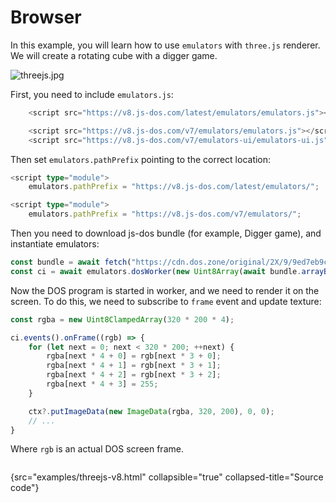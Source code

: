 # Browser

In this example, you will learn how to use `emulators` with `three.js` renderer.
We will create a rotating cube with a digger game.

![threejs.jpg](threejs.jpg)

First, you need to include `emulators.js`:

<tabs>
<tab title="v8">

```Typescript
    <script src="https://v8.js-dos.com/latest/emulators/emulators.js"></script>
```

</tab>
<tab title="v7">

```Typescript
    <script src="https://v8.js-dos.com/v7/emulators/emulators.js"></script>
    <script src="https://v8.js-dos.com/v7/emulators-ui/emulators-ui.js"></script>
```

</tab>
</tabs>

Then set `emulators.pathPrefix` pointing to the correct location:
<tabs>
<tab title="v8">

```Typescript
<script type="module">
    emulators.pathPrefix = "https://v8.js-dos.com/latest/emulators/";
```

</tab>
<tab title="v7">

```Typescript
<script type="module">
    emulators.pathPrefix = "https://v8.js-dos.com/v7/emulators/";
```

</tab>
</tabs>


Then you need to download js-dos bundle (for example, Digger game), and instantiate emulators:
```Typescript
const bundle = await fetch("https://cdn.dos.zone/original/2X/9/9ed7eb9c2c441f56656692ed4dc7ab28f58503ce.jsdos");
const ci = await emulators.dosWorker(new Uint8Array(await bundle.arrayBuffer()));
```

Now the DOS program is started in worker, and we need to render it on the screen.
To do this, we need to subscribe to `frame` event and update texture:

```Typescript
const rgba = new Uint8ClampedArray(320 * 200 * 4);

ci.events().onFrame((rgb) => {
    for (let next = 0; next < 320 * 200; ++next) {
        rgba[next * 4 + 0] = rgb[next * 3 + 0];
        rgba[next * 4 + 1] = rgb[next * 3 + 1];
        rgba[next * 4 + 2] = rgb[next * 3 + 2];
        rgba[next * 4 + 3] = 255;
    }

    ctx?.putImageData(new ImageData(rgba, 320, 200), 0, 0);
    // ...
}
```

Where `rgb` is an actual DOS screen frame.


```Typescript
```
{src="examples/threejs-v8.html" collapsible="true" collapsed-title="Source code"}
